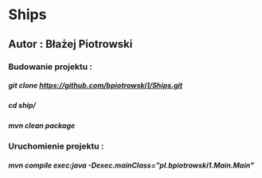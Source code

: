 # Ships

## Autor : Błażej Piotrowski


### Budowanie projektu : 
##### git clone https://github.com/bpiotrowski1/Ships.git
##### cd ship/
##### mvn clean package
### Uruchomienie projektu :
##### mvn compile exec:java -Dexec.mainClass="pl.bpiotrowski1.Main.Main"  
